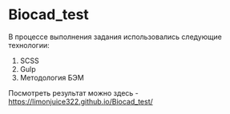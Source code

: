 # Biocad_test

В процессе выполнения задания использовались следующие технологии:
1. SCSS
2. Gulp
3. Методология БЭМ

Посмотреть результат можно здесь - https://limonjuice322.github.io/Biocad_test/
